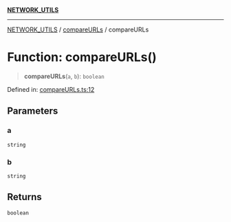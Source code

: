 [**NETWORK_UTILS**](../../README.md)

***

[NETWORK_UTILS](../../README.md) / [compareURLs](../README.md) / compareURLs

# Function: compareURLs()

> **compareURLs**(`a`, `b`): `boolean`

Defined in: [compareURLs.ts:12](https://github.com/dailker/everyutil/blob/2c6c8c707de5d4a5d228d272d2d21855929838e2/src/network/compareURLs.ts#L12)

## Parameters

### a

`string`

### b

`string`

## Returns

`boolean`
